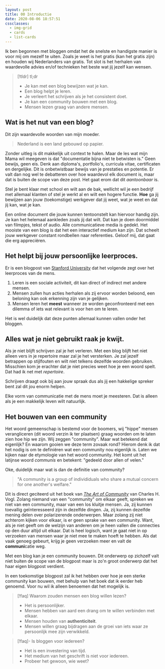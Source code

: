 ```yaml
---
layout: post
title: 00 Introductie
date: 2020-08-06 18:57:51
cssclasses:
  - img-grid
  - cards
  - list-cards
---
```

Ik ben begonnen met bloggen omdat het de snelste en handigste manier is voor mij om mezelf te uiten. Zoals je weet is het gratis (kan het gratis zijn) en houden wij Nederlanders van gratis. Tot slot is het herhalen van waardevolle advies en/of technieken het beste wat jij jezelf kan wensen.

>[!tldr] tl;dr
>- Je kan met een blog bewijzen wat je kan.
>- Een blog helpt je leren.
>- Je verleert het schrijven als je het consistent doet.
>- Je kan een community bouwen met een blog.
>- Mensen lezen graag van andere mensen.

## Wat is het nut van een blog?
Dit zijn waardevolle woorden van mijn moeder. 

> Nederland is een land gebouwd op papier.

Zonder uitleg is dit makkelijk uit context te halen. Maar de les wat mijn Mama wil meegeven is dat "documentatie bijna niet te betwisten is." Geen bewijs, geen eis. Denk aan diploma's, portfolio's, curricula vitae, certificaten en dergelijke. Dit is onbetwistbaar bewijs van je prestaties en potentie. Er valt dan nog wel te debatteren over hoe waardevol elk document is, maar dat is buiten de scope van deze post. Het gaat erom dat dit _aantoonbaar_ is.

Stel je bent klaar met school en wilt aan de bak, wellicht wil je een bedrijf met allemaal klanten of stel je werkt al en wilt een hogere functie.
**Hoe** ga jij bewijzen aan jouw (toekomstige) werkgever dat jij weet, wat je weet en dat jij kan, wat je kan.

Een online document die jouw kunnen tentoonstelt kan hiervoor handig zijn. Je kan het helemaal aankleden zoals jij dat wilt. Dat kan je doen doormiddel van filmpjes, tekst of audio. Alle communicatieve media is gedekt. Het mooiste van een blog is dat het een interactief medium kan zijn. Dat scheelt jouw werkgever constant rondbellen naar referenties. Geloof mij, dat gaat die erg appreciëren.

## Het helpt bij jouw persoonlijke leerproces.
Er is een blogpost van <a href="https://tomprof.stanford.edu/posting/1495#:~:text=Learning%20is%20a%20social%20process,see%20other%20people%20perform%20them." target="_blank" title="Stanford University Rick Reis: How do people learn?" alt="Rick Reis: How do people learn?">Stanford University</a> dat het volgende zegt over het leerproces van de mens.

1. Leren is een sociale activiteit, dit kan direct of indirect met andere mensen.
2. Mensen zullen hun acties herhalen als zij ervoor worden beloond, een beloning kan ook erkenning zijn van je gelijken.
3. Mensen leren het **meest** wanneer ze worden geconfronteerd met een dilemma of iets wat relevant is voor hen om te leren.

Het is wel duidelijk dat deze punten allemaal kunnen vallen onder het bloggen. 

## Alles wat je niet gebruikt raak je kwijt.

Als je niet blijft schrijven zal je het verleren. Met een blog blijft het niet alleen vers in je repertoire maar zal je het versterken. Je zal jezelf betrappen op stijlfouten en wilt niet telkens dezelfde woorden gebruiken. Misschien kom je erachter dat je niet precies weet hoe je een woord spelt. Dat had ik net met _repertoire_.

Schrijven draagt ook bij aan jouw spraak dus als jij een hakkelige spreker bent zal dit jou enorm helpen.

Elke vorm van communicatie met de mens moet je meesteren. Dat is alleen als je een makkelijk leven wilt natuurlijk.

## Het bouwen van een community

Het woord gemeenschap is bestemd voor de boomers, wij "hippe" mensen verangliceren (dit woord verzin ik ter plaatsen) graag woorden om te laten zien hoe hip we zijn. Wij zeggen "community". Maar wat betekend dat eigenlijk? En waarom gooien we deze term zovaak rond? Hierom denk ik dat het nodig is om te definiëren wat een community nou eigenlijk is. Laten we kijken naar de etymologie van het woord community. Het komt uit het latijnse woord *communis* en betekent: "gedeeld door allen of velen."

Oke, duidelijk maar wat is dan de definitie van community? 

> "A community is a group of individiduals who share a mutual concern for one another's welfare."

Dit is direct geciteerd uit het boek van <a href="https://www.google.com/search?client=firefox-b-d&q=the+art+of+community+vogl" title="Het boek: The Art of Community van Charles H. Vogl" alt="Het boek The Art of Community van Charles H. Vogl" target="_blank">_The Art of Community_</a> van Charles H. Vogl. Zolang niemand van een "community" om elkaar geeft, spreken we niet van een community, maar van een los kluitje mensen. Ja, zij kunnen toevallig geïnteresseerd zijn in dezelfde dingen. Ja, zij kunnen dezelfde mening delen over polarizerende onderwerpen. Maar zolang zij niet achterom kijken voor elkaar, is er geen sprake van een community. Want, als je niet geeft om de welzijn van anderen om je heen vallen die connecties op den duur altijd uit elkaar. Dat is heel logisch, want je gaat niet in op verzoeken van mensen waar je niet mee te maken hoeft te hebben. Als dat vaak genoeg gebeurt, krijg je geen verzoeken meer en valt de **communi**catie weg.

Met een blog kan je een community bouwen. Dit onderwerp op zichzelf valt niet buiten de scope van de blogpost maar is zo'n groot onderwerp dat het haar eigen blogpost verdient.

In een toekomstige blogpost zal ik het hebben over hoe je een sterke community kan bouwen, met behulp van het boek dat ik eerder heb genoemd. Voor nu wil ik alleen benoemen dat het mogelijk is.

>[!faq] Waarom zouden mensen een blog willen lezen?
>- Het is persoonlijker.
>- Mensen hebben van aard een drang om te willen verbinden met elkaar.
>- Mensen houden van **authenticiteit**.
>- Mensen willen graag bijdragen aan de groei van iets waar ze persoonlijk mee zijn verwikkeld.

>[!faq]- Is bloggen voor iedereen?
>- Het is een investering van tijd.
>- Het medium van het geschrift is niet voor iedereen.
>- Probeer het gewoon, wie weet?
